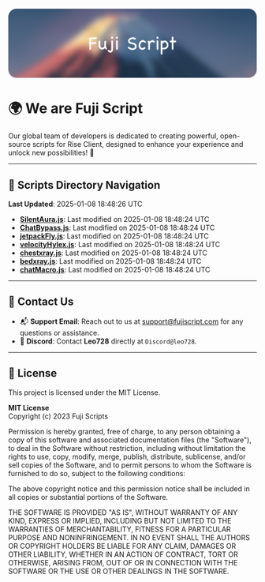 ![Banner](.github/b.webp)

# 🌍 **We are Fuji Script**

Our global team of developers is dedicated to creating powerful, open-source scripts for Rise Client, designed to enhance your experience and unlock new possibilities! 🌟

---
<!-- SCRIPTS_NAVIGATION_START -->
## 📂 **Scripts Directory Navigation**

**Last Updated**: 2025-01-08 18:48:26 UTC

- **[SilentAura.js](scripts/SilentAura.js)**: Last modified on 2025-01-08 18:48:24 UTC
- **[ChatBypass.js](scripts/ChatBypass.js)**: Last modified on 2025-01-08 18:48:24 UTC
- **[jetpackFly.js](scripts/jetpackFly.js)**: Last modified on 2025-01-08 18:48:24 UTC
- **[velocityHylex.js](scripts/velocityHylex.js)**: Last modified on 2025-01-08 18:48:24 UTC
- **[chestxray.js](scripts/chestxray.js)**: Last modified on 2025-01-08 18:48:24 UTC
- **[bedxray.js](scripts/bedxray.js)**: Last modified on 2025-01-08 18:48:24 UTC
- **[chatMacro.js](scripts/chatMacro.js)**: Last modified on 2025-01-08 18:48:24 UTC

<!-- SCRIPTS_NAVIGATION_END -->

---

## 💬 **Contact Us**  
- 📬 **Support Email**: Reach out to us at [support@fujiscript.com](mailto:support@fujiscript.com) for any questions or assistance.  
- 💬 **Discord**: Contact **Leo728** directly at `Discord@leo728`.

---

## 📜 **License**

This project is licensed under the MIT License.  

**MIT License**  
Copyright (c) 2023 Fuji Scripts  

Permission is hereby granted, free of charge, to any person obtaining a copy of this software and associated documentation files (the "Software"), to deal in the Software without restriction, including without limitation the rights to use, copy, modify, merge, publish, distribute, sublicense, and/or sell copies of the Software, and to permit persons to whom the Software is furnished to do so, subject to the following conditions:  

The above copyright notice and this permission notice shall be included in all copies or substantial portions of the Software.  

THE SOFTWARE IS PROVIDED "AS IS", WITHOUT WARRANTY OF ANY KIND, EXPRESS OR IMPLIED, INCLUDING BUT NOT LIMITED TO THE WARRANTIES OF MERCHANTABILITY, FITNESS FOR A PARTICULAR PURPOSE AND NONINFRINGEMENT. IN NO EVENT SHALL THE AUTHORS OR COPYRIGHT HOLDERS BE LIABLE FOR ANY CLAIM, DAMAGES OR OTHER LIABILITY, WHETHER IN AN ACTION OF CONTRACT, TORT OR OTHERWISE, ARISING FROM, OUT OF OR IN CONNECTION WITH THE SOFTWARE OR THE USE OR OTHER DEALINGS IN THE SOFTWARE.  
